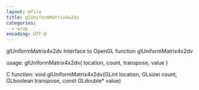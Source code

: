 ```yaml
---
layout: mfile
title: glUniformMatrix4x2dv
categories:
  - wrap
encoding: UTF-8
---
```


glUniformMatrix4x2dv  Interface to OpenGL function glUniformMatrix4x2dv

usage:  glUniformMatrix4x2dv( location, count, transpose, value )

C function:  void glUniformMatrix4x2dv(GLint location, GLsizei count, GLboolean transpose, const GLdouble\* value)